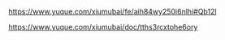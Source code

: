 https://www.yuque.com/xiumubai/fe/aih84wy250i6nlhi#Qb12l

https://www.yuque.com/xiumubai/doc/tths3rcxtohe6ory
